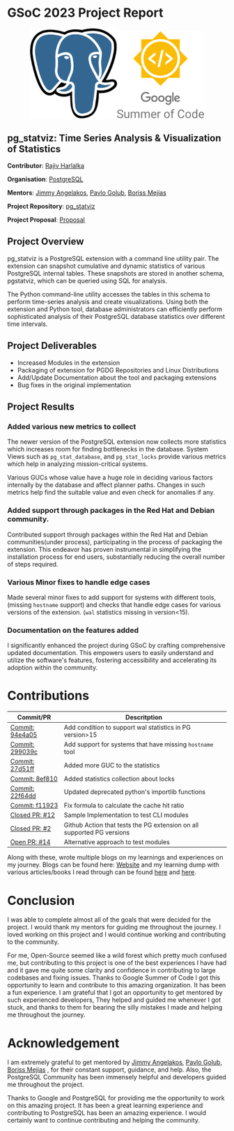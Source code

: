 # GSoC 2023 Project Report
<div align="center">
<img src="./assets/postgresql.png" width="200"/><img src="./assets/gsoc.png" width="200"/> 
</div>

## pg_statviz: Time Series Analysis & Visualization of Statistics

**Contributor**: [Rajiv Harlalka](https://github.com/rajivharlalka)

**Organisation**: [PostgreSQL](https://postgresql.org)

**Mentors**: [Jimmy Angelakos](https://github.com//vyruss), [Pavlo Golub](https://github.com/pashagolub), [Boriss Mejías](https://www.linkedin.com/in/boriss-mej%C3%ADas-4637401)

**Project Repository**: [pg_statviz](https://github.com/vyruss/pg_statviz)

**Project Proposal**: [Proposal](https://docs.google.com/document/d/1vCa7Fukx8IhGxY86P3dY-En9ZYNjb6j2jqyTDe5cHbk/edit?usp=sharing)

## Project Overview

pg_statviz is a PostgreSQL extension with a command line utility pair. The extension can snapshot cumulative and dynamic statistics of various PostgreSQL internal tables. These snapshots are stored in another schema, pgstatviz, which can be queried using SQL for analysis. 

The Python command-line utility accesses the tables in this schema to perform time-series analysis and create visualizations. Using both the extension and Python tool, database administrators can efficiently perform sophisticated analysis of their PostgreSQL database statistics over different time intervals.

## Project Deliverables

- Increased Modules in the extension
- Packaging of extension for PGDG Repositories and Linux Distributions
- Add/Update Documentation about the tool and packaging extensions 
- Bug fixes in the original implementation 

## Project Results

### Added various new metrics to collect

The newer version of the PostgreSQL extension now collects more statistics which increases room for finding bottlenecks in the database. System Views such as `pg_stat_database`, and `pg_stat_locks` provide various metrics which help in analyzing mission-critical systems.

Various GUCs whose value have a huge role in deciding various factors internally by the database and affect planner paths. Changes in such metrics help find the suitable value and even check for anomalies if any.

### Added support through packages in the Red Hat and Debian community.

Contributed support through packages within the Red Hat and Debian communities(under process), participating in the process of packaging the extension. This endeavor has proven instrumental in simplifying the installation process for end users, substantially reducing the overall number of steps required.

### Various Minor fixes to handle edge cases

Made several minor fixes to add support for systems with different tools, (missing `hostname` support) and checks that handle edge cases for various versions of the extension. (`wal` statistics missing in version<15).

### Documentation on the features added

I significantly enhanced the project during GSoC by crafting comprehensive updated documentation. This empowers users to easily understand and utilize the software's features, fostering accessibility and accelerating its adoption within the community.

# Contributions


|Commit/PR|Descritption|
|---|---|
|[Commit: 94e4a05](https://github.com/vyruss/pg_statviz/commit/94e4a054bf06246e4a3a46f220fa0fdc4480d0b2) | Add condition to support wal statistics in PG version>15|
|[Commit: 299039c](https://github.com/vyruss/pg_statviz/commit/299039c481ad349f47b9c1f9df8dcf73e1d6f2b2) | Add support for systems that have missing `hostname` tool|
|[Commit: 27d51ff](https://github.com/vyruss/pg_statviz/commit/27d51ffd5a098b883c4e48b05077d0f1edcc65ab) | Added more GUC to the statistics|
|[Commit: 8ef810](https://github.com/vyruss/pg_statviz/commit/8ef8108e38f571f926627b0203805991e3e2f0bc)| Added statistics collection about locks|
|[Commit: 22f64dd](https://github.com/vyruss/pg_statviz/commit/22f64ddd555ac00114a2d5bd74c945144b62292b)| Updated deprecated python's importlib functions|
|[Commit: f11923](https://github.com/vyruss/pg_statviz/commit/f11923eef12be70244a4d8f8aaccdd45fe4e0ccc)| Fix formula to calculate the cache hit ratio|
|[Closed PR: #12](https://github.com/vyruss/pg_statviz/pull/12)| Sample Implementation to test CLI modules|
|[Closed PR: #2](https://github.com/vyruss/pg_statviz/pull/2)| Github Action that tests the PG extension on all supported PG versions|
|[Open PR: #14](https://github.com/vyruss/pg_statviz/pull/14)| Alternative approach to test modules|

Along with these, wrote multiple blogs on my learnings and experiences on my journey. 
Blogs can be found here: [Website](https://rajivharlalka.tech) and my learning dump with various articles/books I read through can be found [here](https://gist.github.com/rajivharlalka/d8283358b8aaf5f8db5c0a7b4bfd909f) and [here](https://gist.github.com/rajivharlalka/f9a54c95eeafeef58734e2006f957fed).

# Conclusion

I was able to complete almost all of the goals that were decided for the project. I would thank my mentors for guiding me throughout the journey. I loved working on this project and I would continue working and contributing to the community.

For me, Open-Source seemed like a wild forest which pretty much confused me, but contributing to this project is one of the best experiences I have had and it gave me quite some clarity and confidence in contributing to large codebases and fixing issues. Thanks to Google Summer of Code I got this opportunity to learn and contribute to this amazing organization. It has been a fun experience. I am grateful that I got an opportunity to get mentored by such experienced developers, They helped and guided me whenever I got stuck, and thanks to them for bearing the silly mistakes I made and helping me throughout the journey.

# Acknowledgement

I am extremely grateful to get mentored by [Jimmy Angelakos](https://github.com//vyruss), [Pavlo Golub](https://github.com/pashagolub), [Boriss Mejías](https://www.linkedin.com/in/boriss-mej%C3%ADas-4637401)
, for their constant support, guidance, and help. Also, the PostgreSQL Community has been immensely helpful and developers guided me throughout the project.

Thanks to Google and PostgreSQL for providing me the opportunity to work on this amazing project. It has been a great learning experience and contributing to PostgreSQL has been an amazing experience. I would certainly want to continue contributing and helping the community.